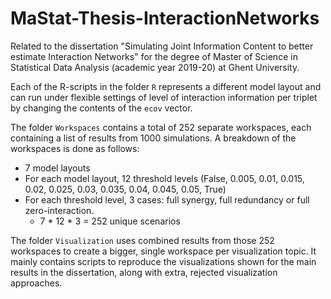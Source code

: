 # MaStat-Thesis-InteractionNetworks
Related to the dissertation "Simulating Joint Information Content to better estimate Interaction Networks" for the degree of Master of Science in Statistical Data Analysis (academic year 2019-20) at Ghent University.

Each of the R-scripts in the folder `R` represents a different model layout and can run under flexible settings of level of interaction information per triplet by changing the contents of the `ecov` vector.

The folder `Workspaces` contains a total of 252 separate workspaces, each containing a list of results from 1000 simulations. A breakdown of the workspaces is done as follows:
* 7 model layouts
* For each model layout, 12 threshold levels (False, 0.005, 0.01, 0.015, 0.02, 0.025, 0.03, 0.035, 0.04, 0.045, 0.05, True)
* For each threshold level, 3 cases: full synergy, full redundancy or full zero-interaction.
    + 7 * 12 * 3 = 252 unique scenarios

The folder `Visualization` uses combined results from those 252 workspaces to create a bigger, single workspace per visualization topic. It mainly contains scripts to reproduce the visualizations shown for the main results in the dissertation, along with extra, rejected visualization approaches.
